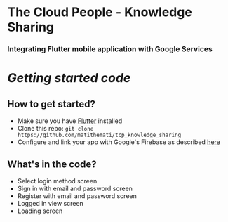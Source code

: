 # The Cloud People - Knowledge Sharing
### Integrating Flutter mobile application with Google Services

# ***Getting started code***


## How to get started?

- Make sure you have [Flutter](https://flutter.dev/docs/get-started/install) installed
- Clone this repo: ```git clone https://github.com/matithemati/tcp_knowledge_sharing```
- Configure and link your app with Google's Firebase as described [here](https://firebase.flutter.dev/docs/overview)

## What's in the code?

- Select login method screen
- Sign in with email and password screen
- Register with email and password screen
- Logged in view screen
- Loading screen
